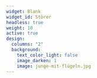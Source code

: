 ```yaml
---
widget: Blank
widget_id: Störer
headless: true
weight: 10
active: true
design:
  columns: "2"
  background:
    text_color_light: false
    image_darken: 1
    image: junge-mit-flügeln.jpg
---
```

